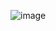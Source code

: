 ![image](https://user-images.githubusercontent.com/77029560/206965246-8d266a2e-dacd-4d3c-ab4e-ec5975711d60.png)
